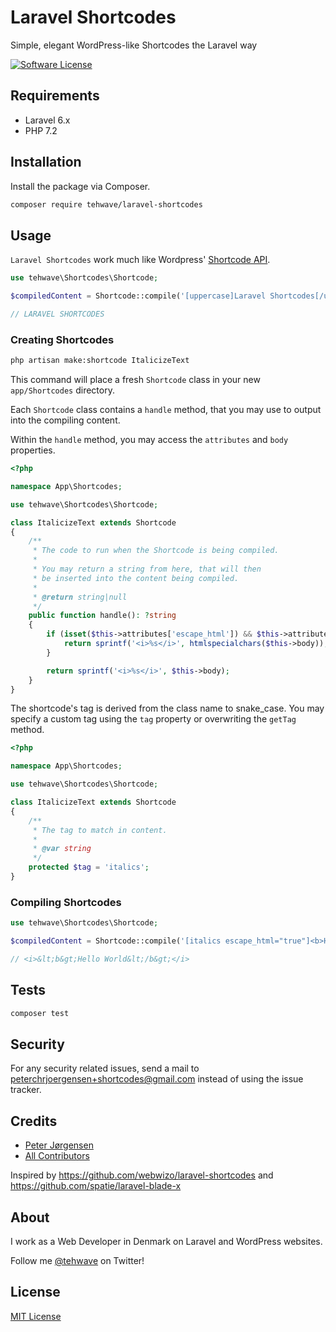 # Laravel Shortcodes

Simple, elegant WordPress-like Shortcodes the Laravel way

[![Software License](https://img.shields.io/badge/license-MIT-brightgreen.svg?style=flat-square)](LICENSE)

## Requirements

- Laravel 6.x
- PHP 7.2

## Installation

Install the package via Composer.

```bash
composer require tehwave/laravel-shortcodes
```

## Usage

`Laravel Shortcodes` work much like Wordpress' [Shortcode API](https://codex.wordpress.org/Shortcode_API).

```php
use tehwave\Shortcodes\Shortcode;

$compiledContent = Shortcode::compile('[uppercase]Laravel Shortcodes[/uppercase]');

// LARAVEL SHORTCODES
```

### Creating Shortcodes

```bash
php artisan make:shortcode ItalicizeText
```

This command will place a fresh `Shortcode` class in your new `app/Shortcodes` directory.

Each `Shortcode` class contains a `handle` method, that you may use to output into the compiling content.

Within the `handle` method, you may access the ```attributes``` and ```body``` properties.

```php
<?php

namespace App\Shortcodes;

use tehwave\Shortcodes\Shortcode;

class ItalicizeText extends Shortcode
{
    /**
     * The code to run when the Shortcode is being compiled.
     *
     * You may return a string from here, that will then
     * be inserted into the content being compiled.
     *
     * @return string|null
     */
    public function handle(): ?string
    {
        if (isset($this->attributes['escape_html']) && $this->attributes['escape_html'] === 'true')) {
            return sprintf('<i>%s</i>', htmlspecialchars($this->body));
        }

        return sprintf('<i>%s</i>', $this->body);
    }
}
```

The shortcode's tag is derived from the class name to snake_case. You may specify a custom tag using the ```tag``` property or overwriting the ```getTag``` method.

```php
<?php

namespace App\Shortcodes;

use tehwave\Shortcodes\Shortcode;

class ItalicizeText extends Shortcode
{
    /**
     * The tag to match in content.
     *
     * @var string
     */
    protected $tag = 'italics';
}
```

### Compiling Shortcodes

```php
use tehwave\Shortcodes\Shortcode;

$compiledContent = Shortcode::compile('[italics escape_html="true"]<b>Hello World</b>[/italics]');

// <i>&lt;b&gt;Hello World&lt;/b&gt;</i>
```

## Tests

```bash
composer test
```

## Security

For any security related issues, send a mail to [peterchrjoergensen+shortcodes@gmail.com](mailto:peterchrjoergensen+shortcodes@gmail.com) instead of using the issue tracker.

## Credits

- [Peter Jørgensen](https://github.com/tehwave)
- [All Contributors](../../contributors)

Inspired by https://github.com/webwizo/laravel-shortcodes and https://github.com/spatie/laravel-blade-x

## About

I work as a Web Developer in Denmark on Laravel and WordPress websites.

Follow me [@tehwave](https://twitter.com/tehwave) on Twitter!

## License

[MIT License](LICENSE)
